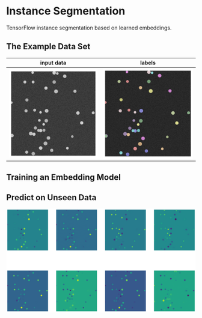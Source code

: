 # Instance Segmentation

TensorFlow instance segmentation based on learned embeddings.

## The Example Data Set

| input data                             | labels                                      |
| -------------------------------------- | --------------------------------------------|
| ![circle data](images/circle_data.png) | ![circle labeling](images/circle_label.png) |

## Training an Embedding Model

## Predict on Unseen Data

![embeddings](images/embeddings.png)
